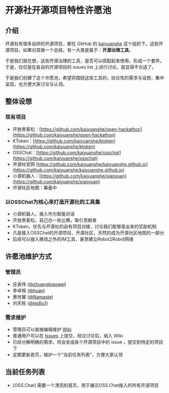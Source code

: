 # 开源社开源项目特性许愿池

## 介绍

开源社有很多自研的开源项目，都在 GitHub 的 [kaiyuanshe](https://github.com/kaiyuanshe) 这个组织下。这些开源项目，如果对其做一个总结，有一大类是属于：**开源治理工具**。

于是我们就在想，这些开源治理的工具，是否可以搭配起来使用，形成一个套件。于是，仅仅是在各自的开源项目的 issues list 上进行讨论，就显得不合适了。

于是我们创建了这个许愿池，希望将围绕这些工具的，综合性的需求与设想，集中呈现，也方便大家讨论与认领。

## 整体设想

### 现有项目

* 开放黑客松：[https://github.com/kaiyuanshe/open-hackathon](https://github.com/kaiyuanshe/open-hackathon)
* KToken：[https://github.com/kaiyuanshe/ktoken](https://github.com/kaiyuanshe/ktoken)
* OSSChat：[https://github.com/kaiyuanshe/osschat](https://github.com/kaiyuanshe/osschat)
* 开源社官网 [https://github.com/kaiyuanshe/kaiyuanshe.github.io](https://github.com/kaiyuanshe/kaiyuanshe.github.io)
* 小源机器人：[https://github.com/kaiyuanshe/xiaoyuan](https://github.com/kaiyuanshe/xiaoyuan)
* 开源社区地图：筹备中

### 以OSSChat为核心来打造开源社的工具集

* 小源机器人，接入作为智能对话
* 开放黑客松，自己办一些比赛，吸引贡献者
* KToken，优先与开源社的自有项目对接，讨论我们能够拿出来的奖励机制
* 凡是接入OSSChat的开源项目、开源社区，天然的成为开源社区地图的一部分
* 后续可以接入微信之外的IM工具，甚至建立Robot2Robot网络

## 许愿池维护方式

### 管理员

* 庄表伟 ([@zhuangbiaowei](https://github.com/zhuangbiaowei))
* 李卓桓 ([@huan](https://github.com/huan))
* 惠世冀 ([@Namaste](https://github.com/1Namaste96))
* 刘天栋 ([@tedliu1](https://github.com/tedliu1))

### 需求维护

* 管理员可以直接编辑维护 [Wiki](https://github.com/kaiyuanshe/wishlist/wiki)
* 普通用户可以在 [Issues](https://github.com/kaiyuanshe/wishlist/issues) 上提交，经过讨论后，纳入 Wiki
* 已经分解明确的需求，将会变成各个开源项目中的 issue ，提交到特定的项目下
* 定期更新首页，维护一个“当前任务列表”，方便大家认领

## 当前任务列表

* [OSS.Chat] 需要一个漂亮的首页，用于展示OSS.Chat接入的所有开源项目
